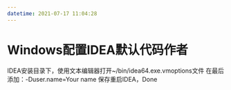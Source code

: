 ```yaml
---
datetime: 2021-07-17 11:04:28
---
```




# Windows配置IDEA默认代码作者

IDEA安装目录下，使用文本编辑器打开~/bin/idea64.exe.vmoptions文件
在最后添加：-Duser.name=Your name
保存重启IDEA，Done

